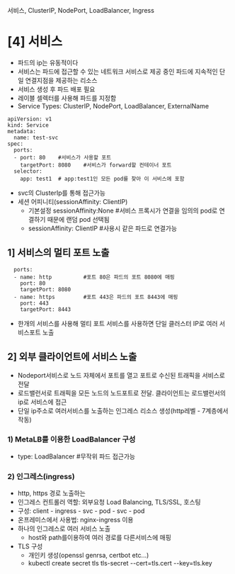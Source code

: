 서비스, ClusterIP, NodePort, LoadBalancer, Ingress
# [4] 서비스 
- 파드의 ip는 유동적이다
- 서비스는 파드에 접근할 수 있는 네트워크 서비스로 제공 중인 파드에 지속적인 단일 연결지점을 제공하는 리소스
- 서비스 생성 후 파드 배포 필요
- 레이블 셀렉터를 사용해 파드를 지정함
- Service Types: ClusterIP, NodePort, LoadBalancer, ExternalName
```
apiVersion: v1
kind: Service
metadata:
  name: test-svc
spec:
  ports:
  - port: 80    #서비스가 사용할 포트
    targetPort: 8080    #서비스가 forward할 컨테이너 포트
  selector:
    app: test1  # app:test1인 모든 pod를 찾아 이 서비스에 포함
```
- svc의 ClusterIp를 통해 접근가능
- 세션 어피니티(sessionAffinity: ClientIP)
	- 기본설정 sessionAffinity:None #서비스 프록시가 연결을 임의의 pod로 연결하기 때문에 랜덤 pod 선택됨
	- sessionAffinity: ClientIP #사용시 같은 파드로 연결가능

## 1] 서비스의 멀티 포트 노출
```
  ports:
  - name: http          #포트 80은 파드의 포트 8080에 매핑
    port: 80
    targetPort: 8080
  - name: https         #포트 443은 파드의 포트 8443에 매핑
    port: 443
    targetPort: 8443
```
- 한개의 서비스를 사용해 멀티 포트 서비스를 사용하면 단일 클러스터 IP로 여러 서비스포트 노출

## 2] 외부 클라이언트에 서비스 노출
- Nodeport서비스로 노드 자체에서 포트를 열고 포트로 수신된 트래픽을 서비스로 전달
- 로드밸런서로 트래픽을 모든 노드의 노드포트로 전달. 클라이언트는 로드밸런서의 ip로 서비스에 접근
- 단일 ip주소로 여러서비스를 노출하는 인그레스 리소스 생성(http레벨 - 7계층에서 작동)
### 1) MetaLB를 이용한 LoadBalancer 구성
- type: LoadBalancer #무작위 파드 접근가능
### 2) 인그레스(ingress)
- http, https 경로 노출하는
- 인그레스 컨트롤러 역할: 외부요청 Load Balancing, TLS/SSL, 호스팅
- 구성: client - ingress - svc - pod
                       - svc - pod
- 온프레미스에서 사용법: nginx-ingress 이용
- 하나의 인그레스로 여러 서비스 노출
	- host와 path를이용하여 여러 경로를 다른서비스에 매핑
- TLS 구성
	- 개인키 생성(openssl genrsa, certbot etc...)
	- kubectl create secret tls tls-secret --cert=tls.cert --key=tls.key
